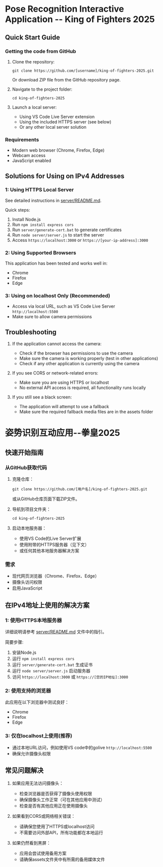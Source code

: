# Pose Recognition Interactive Application -- King of Fighters 2025

## Quick Start Guide

### Getting the code from GitHub
1. Clone the repository:
   ```
   git clone https://github.com/[username]/king-of-fighters-2025.git
   ```
   Or download ZIP file from the GitHub repository page.

2. Navigate to the project folder:
   ```
   cd king-of-fighters-2025
   ```

3. Launch a local server:
   - Using VS Code Live Server extension
   - Using the included HTTPS server (see below)
   - Or any other local server solution

### Requirements
- Modern web browser (Chrome, Firefox, Edge)
- Webcam access
- JavaScript enabled

## Solutions for Using on IPv4 Addresses

### 1: Using HTTPS Local Server

See detailed instructions in [server/README.md](server/README.md).

Quick steps:
1. Install Node.js
2. Run `npm install express cors`
3. Run `server/generate-cert.bat` to generate certificates
4. Run `node server/server.js` to start the server
5. Access `https://localhost:3000` or `https://[your-ip-address]:3000`

### 2: Using Supported Browsers

This application has been tested and works well in:
- Chrome
- Firefox
- Edge

### 3: Using on localhost Only (Recommended)

- Access via local URL, such as VS Code Live Server `http://localhost:5500`
- Make sure to allow camera permissions

## Troubleshooting

1. If the application cannot access the camera:
   - Check if the browser has permissions to use the camera
   - Make sure the camera is working properly (test in other applications)
   - Check if any other application is currently using the camera

2. If you see CORS or network-related errors:
   - Make sure you are using HTTPS or localhost
   - No external API access is required, all functionality runs locally

3. If you still see a black screen:
   - The application will attempt to use a fallback
   - Make sure the required fallback media files are in the assets folder

# 姿势识别互动应用--拳皇2025

## 快速开始指南

### 从GitHub获取代码
1. 克隆仓库：
   ```
   git clone https://github.com/[用户名]/king-of-fighters-2025.git
   ```
   或从GitHub仓库页面下载ZIP文件。

2. 导航到项目文件夹：
   ```
   cd king-of-fighters-2025
   ```

3. 启动本地服务器：
   - 使用VS Code的Live Server扩展
   - 使用附带的HTTPS服务器（见下文）
   - 或任何其他本地服务器解决方案

### 需求
- 现代网页浏览器（Chrome、Firefox、Edge）
- 摄像头访问权限
- 启用JavaScript

## 在IPv4地址上使用的解决方案

### 1: 使用HTTPS本地服务器

详细说明请参考 [server/README.md](server/README.md) 文件中的指引。

简要步骤:
1. 安装Node.js
2. 运行 `npm install express cors`
3. 运行 `server/generate-cert.bat` 生成证书
4. 运行 `node server/server.js` 启动服务器
5. 访问 `https://localhost:3000` 或 `https://[您的IP地址]:3000`

### 2: 使用支持的浏览器

此应用在以下浏览器中测试良好：
- Chrome
- Firefox
- Edge

### 3: 仅在localhost上使用(推荐)

- 通过本地URL访问，例如使用VS code中的golive `http://localhost:5500`
- 确保允许摄像头权限

## 常见问题解决

1. 如果应用无法访问摄像头：
   - 检查浏览器是否获得了摄像头使用权限
   - 确保摄像头工作正常（可在其他应用中测试）
   - 检查是否有其他应用正在使用摄像头

2. 如果看到CORS或网络相关错误：
   - 请确保您使用了HTTPS或localhost访问
   - 不需要访问外部API，所有功能都在本地运行

3. 如果仍然看到黑屏：
   - 应用会尝试使用备用方案
   - 请确保assets文件夹中有所需的备用媒体文件